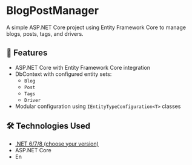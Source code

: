 # BlogPostManager

A simple ASP.NET Core project using Entity Framework Core to manage blogs, posts, tags, and drivers.

## 🚀 Features

- ASP.NET Core with Entity Framework Core integration
- DbContext with configured entity sets:
  - `Blog`
  - `Post`
  - `Tags`
  - `Driver`
- Modular configuration using `IEntityTypeConfiguration<T>` classes

## 🛠️ Technologies Used

- [.NET 6/7/8 (choose your version)](https://dotnet.microsoft.com/)
- ASP.NET Core
- En
